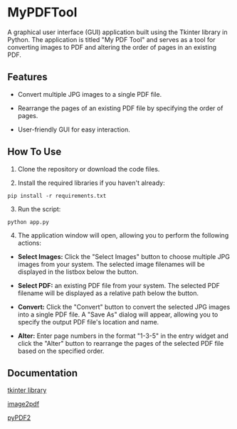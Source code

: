 
# MyPDFTool

A graphical user interface (GUI) application built using the Tkinter library in Python. The application is titled "My PDF Tool" and serves as a tool for converting images to PDF and altering the order of pages in an existing PDF.


## Features

* Convert multiple JPG images to a single PDF file.

* Rearrange the pages of an existing PDF file by specifying the order of pages.

* User-friendly GUI for easy interaction.


## How To Use


1. Clone the repository or download the code files.

2. Install the required libraries if you haven't already:

```
pip install -r requirements.txt
```

3. Run the script:

```
python app.py
```

4. The application window will open, allowing you to perform the following actions:

* **Select Images:** Click the "Select Images" button to choose multiple JPG images from your system. The selected image filenames will be displayed in the listbox below the button.

* **Select PDF:** an existing PDF file from your system. The selected PDF filename will be displayed as a relative path below the button.

* **Convert:** Click the "Convert" button to convert the selected JPG images into a single PDF file. A "Save As" dialog will appear, allowing you to specify the output PDF file's location and name.

* **Alter:** Enter page numbers in the format "1-3-5" in the entry widget and click the "Alter" button to rearrange the pages of the selected PDF file based on the specified order.






## Documentation

[tkinter library](https://docs.python.org/3/library/tkinter.html)

[image2pdf](https://pypi.org/project/img2pdf/)

[pyPDF2](https://pypi.org/project/PyPDF2/)



